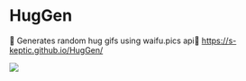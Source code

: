 # HugGen
🚀 Generates random hug gifs using waifu.pics api🎈
https://s-keptic.github.io/HugGen/
        
 <img src="https://cdn.discordapp.com/attachments/1068110378355150878/1084002229159219240/image.png">
